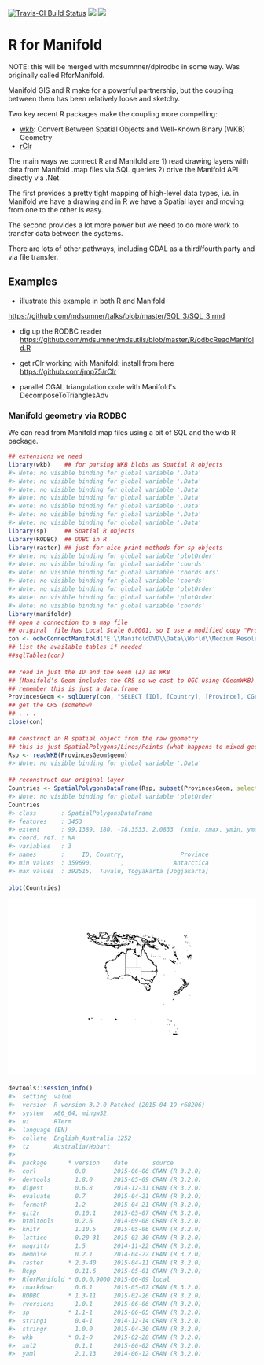 [![Travis-CI Build Status](https://travis-ci.org/mdsumner/manifoldr.svg?branch=master)](https://travis-ci.org/mdsumner/manifoldr)
[![](http://www.r-pkg.org/badges/version/manifoldr)](http://www.r-pkg.org/pkg/manifoldr)
[![](http://cranlogs.r-pkg.org/badges/manifoldr)](http://www.r-pkg.org/pkg/manifoldr)


<!-- README.md is generated from README.Rmd. Please edit that file -->
R for Manifold 
==============

NOTE: this will be merged with mdsumnner/dplrodbc in some way. Was originally called RforManifold.

Manifold GIS and R make for a powerful partnership, but the coupling between them has been relatively loose and sketchy.

Two key recent R packages make the coupling more compelling:

-   [wkb](http://cran.rstudio.com/web/packages/wkb/index.html): Convert Between Spatial Objects and Well-Known Binary (WKB) Geometry
-   [rClr](https://rclr.codeplex.com)

The main ways we connect R and Manifold are 1) read drawing layers with data from Manifold .map files via SQL queries 2) drive the Manifold API directly via .Net.

The first provides a pretty tight mapping of high-level data types, i.e. in Manifold we have a drawing and in R we have a Spatial layer and moving from one to the other is easy.

The second provides a lot more power but we need to do more work to transfer data between the systems.

There are lots of other pathways, including GDAL as a third/fourth party and via file transfer.

Examples
--------

-   illustrate this example in both R and Manifold

<https://github.com/mdsumner/talks/blob/master/SQL_3/SQL_3.rmd>

-   dig up the RODBC reader <https://github.com/mdsumner/mdsutils/blob/master/R/odbcReadManifold.R>

-   get rClr working with Manifold: install from here <https://github.com/jmp75/rClr>

-   parallel CGAL triangulation code with Manifold's DecomposeToTrianglesAdv

### Manifold geometry via RODBC

We can read from Manifold map files using a bit of SQL and the wkb R package.

``` r
## extensions we need
library(wkb)    ## for parsing WKB blobs as Spatial R objects
#> Note: no visible binding for global variable '.Data' 
#> Note: no visible binding for global variable '.Data' 
#> Note: no visible binding for global variable '.Data' 
#> Note: no visible binding for global variable '.Data' 
#> Note: no visible binding for global variable '.Data' 
#> Note: no visible binding for global variable '.Data' 
#> Note: no visible binding for global variable '.Data'
library(sp)     ## Spatial R objects
library(RODBC)  ## ODBC in R
library(raster) ## just for nice print methods for sp objects
#> Note: no visible binding for global variable 'plotOrder' 
#> Note: no visible binding for global variable 'coords' 
#> Note: no visible binding for global variable 'coords.nrs' 
#> Note: no visible binding for global variable 'coords' 
#> Note: no visible binding for global variable 'plotOrder' 
#> Note: no visible binding for global variable 'plotOrder' 
#> Note: no visible binding for global variable 'coords'
library(manifoldr)
## open a connection to a map file
## original  file has Local Scale 0.0001, so I use a modified copy "Provinces_"
con <- odbcConnectManifold("E:\\ManifoldDVD\\Data\\World\\Medium Resolution\\World Provinces.map")
## list the available tables if needed
##sqlTables(con)

## read in just the ID and the Geom (I) as WKB 
## (Manifold's Geom includes the CRS so we cast to OGC using CGeomWKB)
## remember this is just a data.frame
ProvincesGeom <- sqlQuery(con, "SELECT [ID], [Country], [Province], CGeomWKB(Geom(ID)) AS [geom] FROM [Provinces_] WHERE [Longitude (I)] > 100 AND [Latitude (I)] < 0")
## get the CRS (somehow)
## . . .
close(con)

## construct an R spatial object from the raw geometry
## this is just SpatialPolygons/Lines/Points (what happens to mixed geom layers?)
Rsp <- readWKB(ProvincesGeom$geom)
#> Note: no visible binding for global variable '.Data'

## reconstruct our original layer
Countries <- SpatialPolygonsDataFrame(Rsp, subset(ProvincesGeom, select = c("ID", "Country", "Province")))
#> Note: no visible binding for global variable 'plotOrder'
Countries
#> class       : SpatialPolygonsDataFrame 
#> features    : 3453 
#> extent      : 99.1389, 180, -78.3533, 2.0833  (xmin, xmax, ymin, ymax)
#> coord. ref. : NA 
#> variables   : 3
#> names       :     ID, Country,                Province 
#> min values  : 359690,        ,              Antarctica 
#> max values  : 392515,  Tuvalu, Yogyakarta [Jogjakarta]

plot(Countries)
```

![](README-unnamed-chunk-2-1.png)

``` r
devtools::session_info()
#>  setting  value                                      
#>  version  R version 3.2.0 Patched (2015-04-19 r68206)
#>  system   x86_64, mingw32                            
#>  ui       RTerm                                      
#>  language (EN)                                       
#>  collate  English_Australia.1252                     
#>  tz       Australia/Hobart                           
#> 
#>  package      * version    date       source        
#>  curl           0.8        2015-06-06 CRAN (R 3.2.0)
#>  devtools       1.8.0      2015-05-09 CRAN (R 3.2.0)
#>  digest         0.6.8      2014-12-31 CRAN (R 3.2.0)
#>  evaluate       0.7        2015-04-21 CRAN (R 3.2.0)
#>  formatR        1.2        2015-04-21 CRAN (R 3.2.0)
#>  git2r          0.10.1     2015-05-07 CRAN (R 3.2.0)
#>  htmltools      0.2.6      2014-09-08 CRAN (R 3.2.0)
#>  knitr          1.10.5     2015-05-06 CRAN (R 3.2.0)
#>  lattice        0.20-31    2015-03-30 CRAN (R 3.2.0)
#>  magrittr       1.5        2014-11-22 CRAN (R 3.2.0)
#>  memoise        0.2.1      2014-04-22 CRAN (R 3.2.0)
#>  raster       * 2.3-40     2015-04-11 CRAN (R 3.2.0)
#>  Rcpp           0.11.6     2015-05-01 CRAN (R 3.2.0)
#>  RforManifold * 0.0.0.9000 2015-06-09 local         
#>  rmarkdown      0.6.1      2015-05-07 CRAN (R 3.2.0)
#>  RODBC        * 1.3-11     2015-02-26 CRAN (R 3.2.0)
#>  rversions      1.0.1      2015-06-06 CRAN (R 3.2.0)
#>  sp           * 1.1-1      2015-06-05 CRAN (R 3.2.0)
#>  stringi        0.4-1      2014-12-14 CRAN (R 3.2.0)
#>  stringr        1.0.0      2015-04-30 CRAN (R 3.2.0)
#>  wkb          * 0.1-0      2015-02-28 CRAN (R 3.2.0)
#>  xml2           0.1.1      2015-06-02 CRAN (R 3.2.0)
#>  yaml           2.1.13     2014-06-12 CRAN (R 3.2.0)
```
